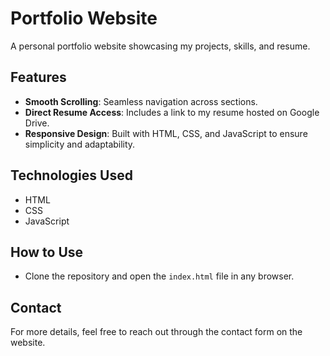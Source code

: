 
# Portfolio Website

A personal portfolio website showcasing my projects, skills, and resume.

## Features
- **Smooth Scrolling**: Seamless navigation across sections.
- **Direct Resume Access**: Includes a link to my resume hosted on Google Drive.
- **Responsive Design**: Built with HTML, CSS, and JavaScript to ensure simplicity and adaptability.

## Technologies Used
- HTML
- CSS
- JavaScript


## How to Use
- Clone the repository and open the `index.html` file in any browser.

## Contact
For more details, feel free to reach out through the contact form on the website.
